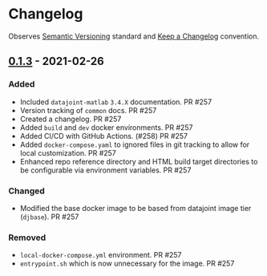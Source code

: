 # Changelog

Observes [Semantic Versioning](https://semver.org/spec/v2.0.0.html) standard and [Keep a Changelog](https://keepachangelog.com/en/1.0.0/) convention.

## [0.1.3] - 2021-02-26
### Added
- Included `datajoint-matlab` `3.4.X` documentation. PR #257
- Version tracking of `common` docs. PR #257
- Created a changelog. PR #257
- Added `build` and `dev` docker environments. PR #257
- Added CI/CD with GitHub Actions. (#258) PR #257
- Added `docker-compose.yaml` to ignored files in git tracking to allow for local customization. PR #257
- Enhanced repo reference directory and HTML build target directories to be configurable via environment variables. PR #257

### Changed
- Modified the base docker image to be based from datajoint image tier (`djbase`). PR #257

### Removed
- `local-docker-compose.yml` environment. PR #257
- `entrypoint.sh` which is now unnecessary for the image. PR #257

[0.1.3]: https://github.com/datajoint/datajoint-docs/releases/tag/0.1.3
